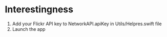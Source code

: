# Interestingness

1. Add your Flickr API key to NetworkAPI.apiKey in Utils/Helpres.swift file 
2. Launch the app
